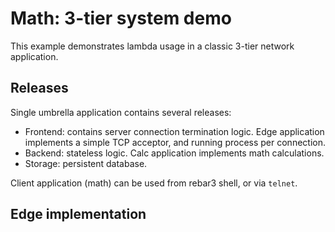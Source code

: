 # Math: 3-tier system demo
This example demonstrates lambda usage in a classic 3-tier network application.

## Releases
Single umbrella application contains several releases:

* Frontend: contains server connection termination logic. Edge application implements a simple TCP acceptor, and running process per connection.
* Backend: stateless logic. Calc application implements math calculations.
* Storage: persistent database.

Client application (math) can be used from rebar3 shell, or via `telnet`.

## Edge implementation